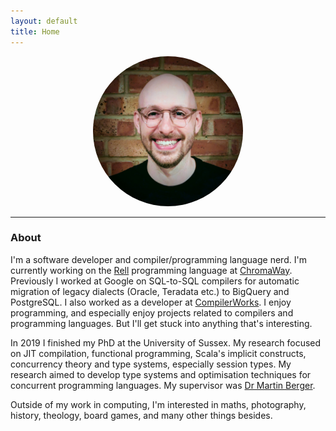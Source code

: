 ```yaml
---
layout: default
title: Home
---
```


<center>
<img src="/images/face.jpg" alt="Avatar" width="240" height="240" style="border-radius: 50%"/>
</center>

---

### About

I'm a software developer and compiler/programming language nerd. I'm currently working on the [Rell](https://docs.chromia.com/rell/rell-intro) programming language at [ChromaWay](https://chromaway.com/). Previously I worked at Google on SQL-to-SQL compilers for automatic migration of legacy dialects (Oracle, Teradata etc.) to BigQuery and PostgreSQL. I also worked as a developer at [CompilerWorks](https://www.linkedin.com/company/compilerworks/). I enjoy programming, and especially enjoy projects related to compilers and programming languages. But I'll get stuck into anything that's interesting.

In 2019 I finished my PhD at the University of Sussex. My research focused on JIT compilation, functional programming, Scala's implicit constructs, concurrency theory and type systems, especially session types. My research aimed to develop type systems and optimisation techniques for concurrent programming languages. My supervisor was [Dr Martin Berger](http://users.sussex.ac.uk/~mfb21/).

Outside of my work in computing, I'm interested in maths, photography, history, theology, board games, and many other things besides.

<!-- Email hidden in javascript - spam bots need to run it
<p id="demo"/>
<script type="text/javascript">
    document.getElementById("demo").innerHTML =
            ("moc.liamg" + String.fromCharCode(64) + "631yreffejpa")
            .split("").reverse().join("");
</script>
-->

<!--
<p class="message">
  Hey there! This page is included as an example. Feel free to customize it for your own use upon downloading. Carry on!
</p>
-->
